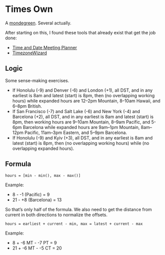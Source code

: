 # Times Own

A [mondegreen](https://en.wikipedia.org/wiki/Mondegreen). Several actually.

After starting on this, I found these tools that already exist that get the job done:

- [Time and Date Meeting Planner](https://www.timeanddate.com/worldclock/meetingtime.html?p1=220&p2=31)
- [TimezoneWizard](https://timezonewizard.com)

## Logic

Some sense-making exercises.

- If Honolulu (-9) and Denver (-6) and London (+1), all DST, and in any earliest is 8am and latest (start) is 8pm, then (no overlapping working hours) while expanded hours are 12–2pm Mountain, 8–10am Hawaii, and 6–8pm British.
- If San Francisco (-7) and Salt Lake (-6) and New York (-4) and Barcelona (+2), all DST, and in any earliest is 8am and latest (start) is 8pm, then working hours are 9–10am Mountain, 8–9am Pacific, and 5-6pm Barcelona while expanded hours are 9am–1pm Mountain, 8am–12pm Pacific, 11am–3pm Eastern, and 5–9pm Barcelona.
- If Honolulu (-9) and Kyiv (+3), all DST, and in any earliest is 8am and latest (start) is 8pm, then (no overlapping working hours) while (no overlapping expanded hours).

## Formula

`hours = [min - min(), max - max()]`

Example:
* 8 - -1 (Pacific) = 9
* 21 - +8 (Barcelona) = 13

So that’s only half of the formula. We also need to get the distance from current in both directions to normalize the offsets.

`hours = earliest + current - min, max = latest + current - max`

Example:
* 8 + -6 MT - -7 PT = 9
* 21 + -6 MT - -5 CT = 20